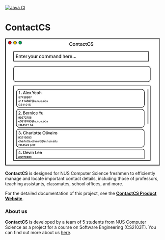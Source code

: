 [![Java CI](https://github.com/AY2425S1-CS2103T-F12-1/tp/actions/workflows/gradle.yml/badge.svg)](https://github.com/AY2425S1-CS2103T-F12-1/tp/actions/workflows/gradle.yml)
# ContactCS

![Ui](docs/images/Ui.png)

**ContactCS** is designed for NUS Computer Science freshmen to efficiently manage and locate important contact details, including those of professors, teaching assistants, classmates, school offices, and more.

For the detailed documentation of this project, see the **[ContactCS Product Website](https://ay2425s1-cs2103t-f12-1.github.io/tp)**.

### About us

**ContactCS** is developed by a team of 5 students from NUS Computer Science as a project for a course on Software Engineering (CS2103T). You can find out more about us [here](https://ay2425s1-cs2103t-f12-1.github.io/tp/AboutUs.html).

